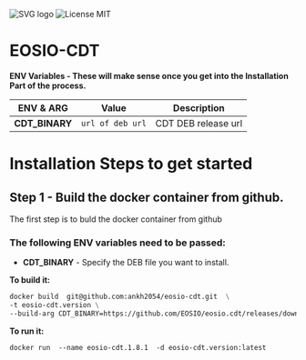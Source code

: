 ![SVG logo](https://www.sentnl.io/sentnl.svg)
          ![License MIT](https://img.shields.io/badge/license-MIT-blue.svg)

# EOSIO-CDT  



**ENV Variables - These will make sense once you get into the Installation Part of the process.**

|ENV & ARG                 |Value                                  |Description                           |
|--------------------------|---------------------------------------|--------------------------------------|
|**CDT_BINARY**            |`url of deb url`                       | CDT DEB release url                  |


# Installation Steps to get started

## Step 1 - Build the docker container from github.

The first step is to buld the docker container from github 

### The following ENV variables need to be passed:

- **CDT_BINARY** - Specify the DEB file you want to install.

**To build it:**

```Dockerfile
docker build  git@github.com:ankh2054/eosio-cdt.git  \
-t eosio-cdt.version \
--build-arg CDT_BINARY=https://github.com/EOSIO/eosio.cdt/releases/download/v1.8.1/eosio.cdt_1.8.1-1-ubuntu-20.04_amd64.deb
```


**To run it:**

```Dockerfile
docker run  --name eosio-cdt.1.8.1  -d eosio-cdt.version:latest
```
